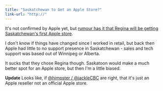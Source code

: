 ```yaml
---
title: "Saskatchewan to Get an Apple Store?"
link-url: "http://"
---
```

<p>It's not confirmed by Apple yet, but <a href="http://www.macrumors.com/2012/05/01/upcoming-saskatchewan-apple-retail-store-fills-huge-void-in-coverage/">rumour has it that Regina will be getting Saskatchewan's first Apple store</a>.</p>
<p>I don't know if things have changed since I worked in retail, but back then Apple had little to no support presence in Saskatchewan - sales and tech support was based out of Winnipeg or Alberta.</p>
<p>It sucks that they chose Regina though. Saskatoon would make a much better spot for an Apple store, but then I'm a little biased.</p>
<p><strong>Update</strong> Looks like, if <a href="https://twitter.com/himpster/status/197382468586848257">@himpster / @jackleCBC</a> are right, that it's just an Apple reseller not an official Apple store.</p>
